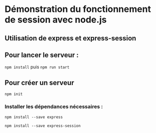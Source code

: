 # Démonstration du fonctionnement de session avec node.js

##  Utilisation de express et express-session

## Pour lancer le serveur : 

`npm install` puis `npm run start`



## Pour créer un serveur

`npm init`

### Installer les dépendances nécessaires :

`npm install --save express`

`npm install --save express-session`
